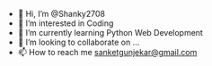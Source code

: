 - 👋 Hi, I’m @Shanky2708
- 👀 I’m interested in Coding
- 🌱 I’m currently learning Python Web Development
- 💞️ I’m looking to collaborate on ...
- 📫 How to reach me sanketgunjekar@gmail.com

<!---
Shanky2708/Shanky2708 is a ✨ special ✨ repository because its `README.md` (this file) appears on your GitHub profile.
You can click the Preview link to take a look at your changes.
--->
